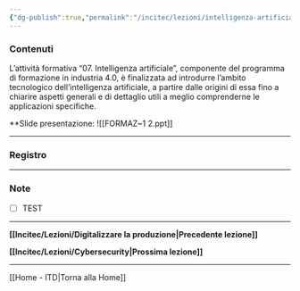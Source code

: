 ```yaml
---
{"dg-publish":true,"permalink":"/incitec/lezioni/intelligenza-artificiale/"}
---
```



### Contenuti
L’attività formativa “07. Intelligenza artificiale”, componente del programma di formazione in industria 4.0, è finalizzata ad introdurre l’ambito tecnologico dell’intelligenza artificiale, a partire dalle origini di essa fino a chiarire aspetti generali e di dettaglio utili a meglio comprenderne le applicazioni specifiche. 

**Slide presentazione: 
![[FORMAZ~1 2.ppt]]

---

### Registro

---

### Note

- [ ] TEST

---

**[[Incitec/Lezioni/Digitalizzare la produzione\|Precedente lezione]]**                 

**[[Incitec/Lezioni/Cybersecurity\|Prossima lezione]]**

---

[[Home - ITD\|Torna alla Home]]
